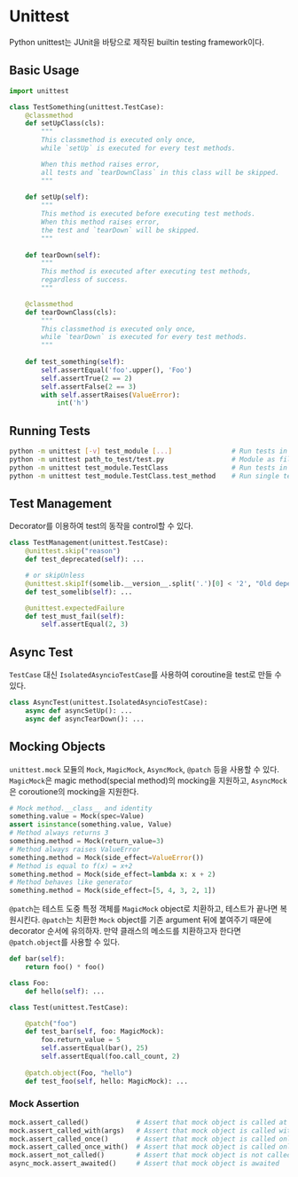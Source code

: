 # Unittest

Python unittest는 JUnit을 바탕으로 제작된 builtin testing framework이다.

## Basic Usage

```py
import unittest

class TestSomething(unittest.TestCase):
    @classmethod
    def setUpClass(cls):
        """
        This classmethod is executed only once,
        while `setUp` is executed for every test methods.

        When this method raises error,
        all tests and `tearDownClass` in this class will be skipped.
        """
    
    def setUp(self):
        """
        This method is executed before executing test methods.
        When this method raises error,
        the test and `tearDown` will be skipped.
        """
    
    def tearDown(self):
        """
        This method is executed after executing test methods,
        regardless of success.
        """

    @classmethod
    def tearDownClass(cls):
        """
        This classmethod is executed only once,
        while `tearDown` is executed for every test methods.
        """
    
    def test_something(self):
        self.assertEqual('foo'.upper(), 'Foo')
        self.assertTrue(2 == 2)
        self.assertFalse(2 == 3)
        with self.assertRaises(ValueError):
            int('h')
```

## Running Tests

```sh
python -m unittest [-v] test_module [...]               # Run tests in the module
python -m unittest path_to_test/test.py                 # Module as file
python -m unittest test_module.TestClass                # Run tests in the class
python -m unittest test_module.TestClass.test_method    # Run single test
```

## Test Management

Decorator를 이용하여 test의 동작을 control할 수 있다.

```py
class TestManagement(unittest.TestCase):
    @unittest.skip("reason")
    def test_deprecated(self): ...

    # or skipUnless
    @unittest.skipIf(somelib.__version__.split('.')[0] < '2', "Old dependency version")
    def test_somelib(self): ...

    @unittest.expectedFailure
    def test_must_fail(self):
        self.assertEqual(2, 3)
```

## Async Test

`TestCase` 대신 `IsolatedAsyncioTestCase`를 사용하여 coroutine을 test로 만들 수 있다.

```py
class AsyncTest(unittest.IsolatedAsyncioTestCase):
    async def asyncSetUp(): ...
    async def asyncTearDown(): ...
```

## Mocking Objects

`unittest.mock` 모듈의 `Mock`, `MagicMock`, `AsyncMock`, `@patch` 등을 사용할 수 있다.
`MagicMock`은 magic method(special method)의 mocking을 지원하고,
`AsyncMock`은 coroutione의 mocking을 지원한다.

```py
# Mock method.__class__ and identity
something.value = Mock(spec=Value)
assert isinstance(something.value, Value)
# Method always returns 3
something.method = Mock(return_value=3)
# Method always raises ValueError
something.method = Mock(side_effect=ValueError())
# Method is equal to f(x) = x+2
something.method = Mock(side_effect=lambda x: x + 2)
# Method behaves like generator
something.method = Mock(side_effect=[5, 4, 3, 2, 1])
```

`@patch`는 테스트 도중 특정 객체를 `MagicMock` object로 치환하고, 테스트가 끝나면 복원시킨다.
`@patch`는 치환한 `Mock` object를 기존 argument 뒤에 붙여주기 때문에 decorator 순서에 유의하자.
만약 클래스의 메소드를 치환하고자 한다면 `@patch.object`를 사용할 수 있다.

```py
def bar(self):
    return foo() * foo()

class Foo:
    def hello(self): ...

class Test(unittest.TestCase):

    @patch("foo")
    def test_bar(self, foo: MagicMock):
        foo.return_value = 5
        self.assertEqual(bar(), 25)
        self.assertEqual(foo.call_count, 2)
    
    @patch.object(Foo, "hello")
    def test_foo(self, hello: MagicMock): ...
```

### Mock Assertion

```py
mock.assert_called()            # Assert that mock object is called at least once
mock.assert_called_with(args)   # Assert that mock object is called with given args
mock.assert_called_once()       # Assert that mock object is called only once
mock.assert_called_once_with()  # Assert that mock object is called only once with given args
mock.assert_not_called()        # Assert that mock object is not called
async_mock.assert_awaited()     # Assert that mock object is awaited
```
